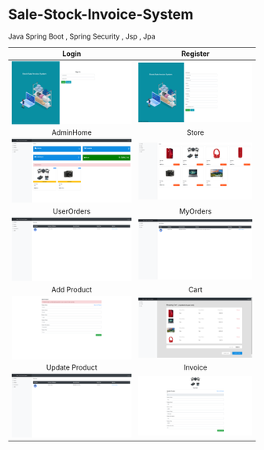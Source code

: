 # Sale-Stock-Invoice-System
Java Spring Boot , Spring Security , Jsp , Jpa 

Login          | Register
:-------------------------:|:-------------------------:
![Login](https://raw.githubusercontent.com/kemalyuksel/Sale-Stock-Invoice-System/master/SampleImgs/login.png) | ![Register](https://raw.githubusercontent.com/kemalyuksel/Sale-Stock-Invoice-System/master/SampleImgs/register.png)
AdminHome          | Store
![Products](https://raw.githubusercontent.com/kemalyuksel/Sale-Stock-Invoice-System/master/SampleImgs/stats.png) | ![ImageAdminStats](https://raw.githubusercontent.com/kemalyuksel/Sale-Stock-Invoice-System/master/SampleImgs/store.png)
UserOrders          | MyOrders
![Image](https://raw.githubusercontent.com/kemalyuksel/Sale-Stock-Invoice-System/master/SampleImgs/invoices.png) | ![ImageAdminStats](https://raw.githubusercontent.com/kemalyuksel/Sale-Stock-Invoice-System/master/SampleImgs/myorders.png)
Add Product          | Cart
![Image](https://raw.githubusercontent.com/kemalyuksel/Sale-Stock-Invoice-System/master/SampleImgs/productAdd.png) | ![ImageAdminStats](https://raw.githubusercontent.com/kemalyuksel/Sale-Stock-Invoice-System/master/SampleImgs/shoppingCart.png)
Update Product         | Invoice
![Image](https://raw.githubusercontent.com/kemalyuksel/Sale-Stock-Invoice-System/master/SampleImgs/invoices.png) | ![ImageAdminStats](https://raw.githubusercontent.com/kemalyuksel/Sale-Stock-Invoice-System/master/SampleImgs/updateProduct.png)




